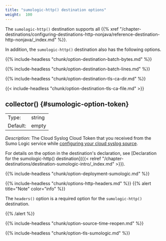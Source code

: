 ```yaml
---
title: "sumologic-http() destination options"
weight:  100
---
```

<!-- DISCLAIMER: This file is based on the syslog-ng Open Source Edition documentation https://github.com/balabit/syslog-ng-ose-guides/commit/2f4a52ee61d1ea9ad27cb4f3168b95408fddfdf2 and is used under the terms of The syslog-ng Open Source Edition Documentation License. The file has been modified by Axoflow. -->

The `sumologic-http()` destination supports all {{% xref "/chapter-destinations/configuring-destinations-http-nonjava/reference-destination-http-nonjava/_index.md" %}}.

In addition, the `sumologic-http()` destination also has the following options.

{{% include-headless "chunk/option-destination-batch-bytes.md" %}}

{{% include-headless "chunk/option-destination-batch-lines.md" %}}

{{% include-headless "chunk/option-destination-tls-ca-dir.md" %}}

{{< include-headless "chunk/option-destination-tls-ca-file.md" >}}

<span id="sumologic-option-token"></span>

## collector() {#sumologic-option-token}

|          |        |
| -------- | ------ |
| Type:    | string |
| Default: | empty  |

*Description:* The Cloud Syslog Cloud Token that you received from the Sumo Logic service while [configuring your cloud syslog source](https://help.sumologic.com/03Send-Data/Sources/02Sources-for-Hosted-Collectors/Cloud-Syslog-Source#configure-a-cloud%C2%A0syslog%C2%A0source).

For details on the option in the destination's declaration, see [Declaration for the sumologic-http() destination]({{< relref "/chapter-destinations/destination-sumologic-intro/_index.md" >}}).



{{% include-headless "chunk/option-deployment-sumologic.md" %}}



{{% include-headless "chunk/options-http-headers.md" %}} {{% alert title="Note" color="info" %}}

The `headers()` option is a required option for the `sumologic-http()` destination.

{{% /alert %}}


{{% include-headless "chunk/option-source-time-reopen.md" %}}


{{% include-headless "chunk/option-tls-sumologic.md" %}}

